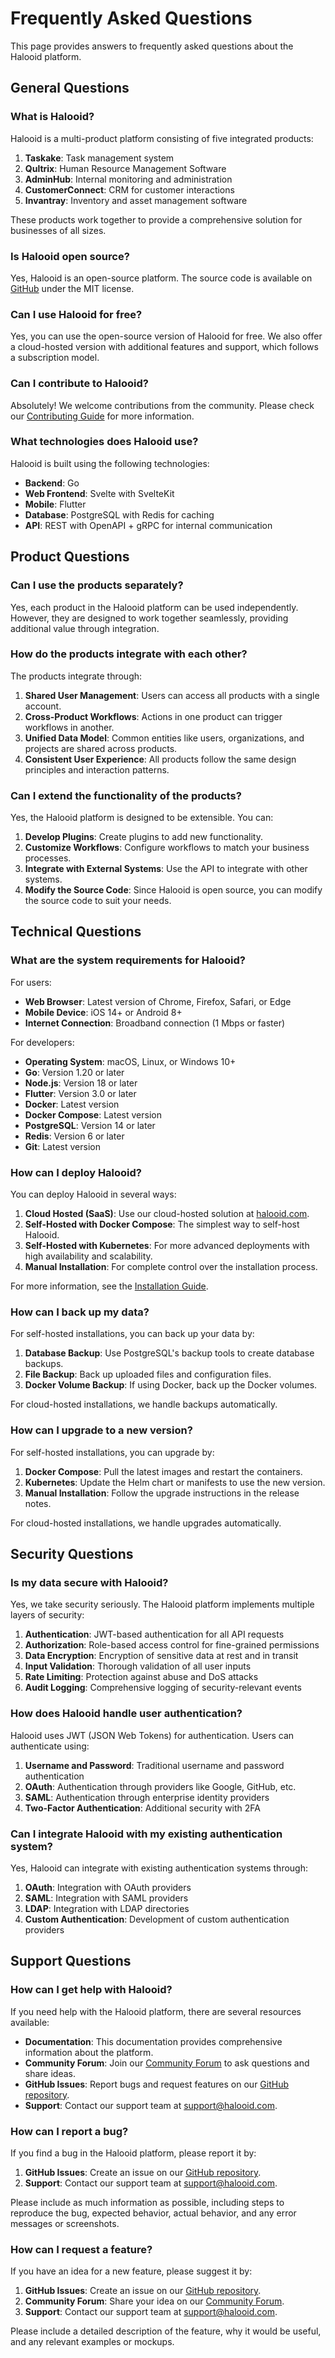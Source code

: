 # Frequently Asked Questions

This page provides answers to frequently asked questions about the Halooid platform.

## General Questions

### What is Halooid?

Halooid is a multi-product platform consisting of five integrated products:

1. **Taskake**: Task management system
2. **Qultrix**: Human Resource Management Software
3. **AdminHub**: Internal monitoring and administration
4. **CustomerConnect**: CRM for customer interactions
5. **Invantray**: Inventory and asset management software

These products work together to provide a comprehensive solution for businesses of all sizes.

### Is Halooid open source?

Yes, Halooid is an open-source platform. The source code is available on [GitHub](https://github.com/yourusername/halooid) under the MIT license.

### Can I use Halooid for free?

Yes, you can use the open-source version of Halooid for free. We also offer a cloud-hosted version with additional features and support, which follows a subscription model.

### Can I contribute to Halooid?

Absolutely! We welcome contributions from the community. Please check our [Contributing Guide](contributing/index.md) for more information.

### What technologies does Halooid use?

Halooid is built using the following technologies:

- **Backend**: Go
- **Web Frontend**: Svelte with SvelteKit
- **Mobile**: Flutter
- **Database**: PostgreSQL with Redis for caching
- **API**: REST with OpenAPI + gRPC for internal communication

## Product Questions

### Can I use the products separately?

Yes, each product in the Halooid platform can be used independently. However, they are designed to work together seamlessly, providing additional value through integration.

### How do the products integrate with each other?

The products integrate through:

1. **Shared User Management**: Users can access all products with a single account.
2. **Cross-Product Workflows**: Actions in one product can trigger workflows in another.
3. **Unified Data Model**: Common entities like users, organizations, and projects are shared across products.
4. **Consistent User Experience**: All products follow the same design principles and interaction patterns.

### Can I extend the functionality of the products?

Yes, the Halooid platform is designed to be extensible. You can:

1. **Develop Plugins**: Create plugins to add new functionality.
2. **Customize Workflows**: Configure workflows to match your business processes.
3. **Integrate with External Systems**: Use the API to integrate with other systems.
4. **Modify the Source Code**: Since Halooid is open source, you can modify the source code to suit your needs.

## Technical Questions

### What are the system requirements for Halooid?

For users:
- **Web Browser**: Latest version of Chrome, Firefox, Safari, or Edge
- **Mobile Device**: iOS 14+ or Android 8+
- **Internet Connection**: Broadband connection (1 Mbps or faster)

For developers:
- **Operating System**: macOS, Linux, or Windows 10+
- **Go**: Version 1.20 or later
- **Node.js**: Version 18 or later
- **Flutter**: Version 3.0 or later
- **Docker**: Latest version
- **Docker Compose**: Latest version
- **PostgreSQL**: Version 14 or later
- **Redis**: Version 6 or later
- **Git**: Latest version

### How can I deploy Halooid?

You can deploy Halooid in several ways:

1. **Cloud Hosted (SaaS)**: Use our cloud-hosted solution at [halooid.com](https://halooid.com).
2. **Self-Hosted with Docker Compose**: The simplest way to self-host Halooid.
3. **Self-Hosted with Kubernetes**: For more advanced deployments with high availability and scalability.
4. **Manual Installation**: For complete control over the installation process.

For more information, see the [Installation Guide](getting-started/installation.md).

### How can I back up my data?

For self-hosted installations, you can back up your data by:

1. **Database Backup**: Use PostgreSQL's backup tools to create database backups.
2. **File Backup**: Back up uploaded files and configuration files.
3. **Docker Volume Backup**: If using Docker, back up the Docker volumes.

For cloud-hosted installations, we handle backups automatically.

### How can I upgrade to a new version?

For self-hosted installations, you can upgrade by:

1. **Docker Compose**: Pull the latest images and restart the containers.
2. **Kubernetes**: Update the Helm chart or manifests to use the new version.
3. **Manual Installation**: Follow the upgrade instructions in the release notes.

For cloud-hosted installations, we handle upgrades automatically.

## Security Questions

### Is my data secure with Halooid?

Yes, we take security seriously. The Halooid platform implements multiple layers of security:

1. **Authentication**: JWT-based authentication for all API requests
2. **Authorization**: Role-based access control for fine-grained permissions
3. **Data Encryption**: Encryption of sensitive data at rest and in transit
4. **Input Validation**: Thorough validation of all user inputs
5. **Rate Limiting**: Protection against abuse and DoS attacks
6. **Audit Logging**: Comprehensive logging of security-relevant events

### How does Halooid handle user authentication?

Halooid uses JWT (JSON Web Tokens) for authentication. Users can authenticate using:

1. **Username and Password**: Traditional username and password authentication
2. **OAuth**: Authentication through providers like Google, GitHub, etc.
3. **SAML**: Authentication through enterprise identity providers
4. **Two-Factor Authentication**: Additional security with 2FA

### Can I integrate Halooid with my existing authentication system?

Yes, Halooid can integrate with existing authentication systems through:

1. **OAuth**: Integration with OAuth providers
2. **SAML**: Integration with SAML providers
3. **LDAP**: Integration with LDAP directories
4. **Custom Authentication**: Development of custom authentication providers

## Support Questions

### How can I get help with Halooid?

If you need help with the Halooid platform, there are several resources available:

- **Documentation**: This documentation provides comprehensive information about the platform.
- **Community Forum**: Join our [Community Forum](https://community.halooid.com) to ask questions and share ideas.
- **GitHub Issues**: Report bugs and request features on our [GitHub repository](https://github.com/yourusername/halooid/issues).
- **Support**: Contact our support team at [support@halooid.com](mailto:support@halooid.com).

### How can I report a bug?

If you find a bug in the Halooid platform, please report it by:

1. **GitHub Issues**: Create an issue on our [GitHub repository](https://github.com/yourusername/halooid/issues).
2. **Support**: Contact our support team at [support@halooid.com](mailto:support@halooid.com).

Please include as much information as possible, including steps to reproduce the bug, expected behavior, actual behavior, and any error messages or screenshots.

### How can I request a feature?

If you have an idea for a new feature, please suggest it by:

1. **GitHub Issues**: Create an issue on our [GitHub repository](https://github.com/yourusername/halooid/issues).
2. **Community Forum**: Share your idea on our [Community Forum](https://community.halooid.com).
3. **Support**: Contact our support team at [support@halooid.com](mailto:support@halooid.com).

Please include a detailed description of the feature, why it would be useful, and any relevant examples or mockups.
